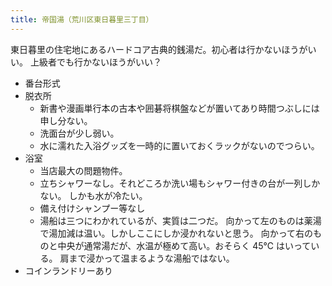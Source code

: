 ```yaml
---
title: 帝国湯（荒川区東日暮里三丁目）
---
```


東日暮里の住宅地にあるハードコア古典的銭湯だ。初心者は行かないほうがいい。
上級者でも行かないほうがいい？

* 番台形式
* 脱衣所
  * 新書や漫画単行本の古本や囲碁将棋盤などが置いてあり時間つぶしには申し分ない。
  * 洗面台が少し弱い。
  * 水に濡れた入浴グッズを一時的に置いておくラックがないのでつらい。
* 浴室
  * 当店最大の問題物件。
  * 立ちシャワーなし。それどころか洗い場もシャワー付きの台が一列しかない。
    しかも水が冷たい。
  * 備え付けシャンプー等なし
  * 湯船は三つにわかれているが、実質は二つだ。
    向かって左のものは薬湯で湯加減は温い。しかしここにしか浸かれないと思う。
    向かって右のものと中央が通常湯だが、水温が極めて高い。おそらく 45℃ はいっている。
    肩まで浸かって温まるような湯船ではない。
* コインランドリーあり
